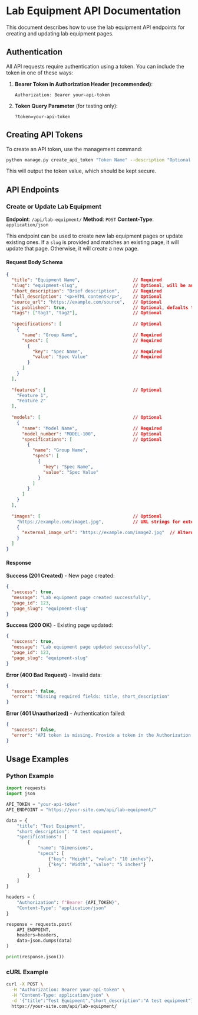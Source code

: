 # Lab Equipment API Documentation

This document describes how to use the lab equipment API endpoints for creating and updating lab equipment pages.

## Authentication

All API requests require authentication using a token. You can include the token in one of these ways:

1. **Bearer Token in Authorization Header (recommended)**:
   ```
   Authorization: Bearer your-api-token
   ```

2. **Token Query Parameter** (for testing only):
   ```
   ?token=your-api-token
   ```

## Creating API Tokens

To create an API token, use the management command:

```bash
python manage.py create_api_token "Token Name" --description "Optional description"
```

This will output the token value, which should be kept secure.

## API Endpoints

### Create or Update Lab Equipment

**Endpoint**: `/api/lab-equipment/`
**Method**: `POST`
**Content-Type**: `application/json`

This endpoint can be used to create new lab equipment pages or update existing ones. If a `slug` is provided and matches an existing page, it will update that page. Otherwise, it will create a new page.

#### Request Body Schema

```json
{
  "title": "Equipment Name",                    // Required
  "slug": "equipment-slug",                     // Optional, will be auto-generated if not provided
  "short_description": "Brief description",     // Required
  "full_description": "<p>HTML content</p>",    // Optional
  "source_url": "https://example.com/source",   // Optional
  "is_published": true,                         // Optional, defaults to true
  "tags": ["tag1", "tag2"],                     // Optional
  
  "specifications": [                           // Optional
    {
      "name": "Group Name",                     // Required
      "specs": [                                // Required
        {
          "key": "Spec Name",                   // Required
          "value": "Spec Value"                 // Required
        }
      ]
    }
  ],
  
  "features": [                                 // Optional
    "Feature 1",
    "Feature 2"
  ],
  
  "models": [                                   // Optional
    {
      "name": "Model Name",                     // Required
      "model_number": "MODEL-100",              // Optional
      "specifications": [                       // Optional
        {
          "name": "Group Name",
          "specs": [
            {
              "key": "Spec Name",
              "value": "Spec Value"
            }
          ]
        }
      ]
    }
  ],
  
  "images": [                                   // Optional
    "https://example.com/image1.jpg",           // URL strings for external images
    {
      "external_image_url": "https://example.com/image2.jpg"  // Alternative format
    }
  ]
}
```

#### Response

**Success (201 Created)** - New page created:
```json
{
  "success": true,
  "message": "Lab equipment page created successfully",
  "page_id": 123,
  "page_slug": "equipment-slug"
}
```

**Success (200 OK)** - Existing page updated:
```json
{
  "success": true,
  "message": "Lab equipment page updated successfully",
  "page_id": 123,
  "page_slug": "equipment-slug"
}
```

**Error (400 Bad Request)** - Invalid data:
```json
{
  "success": false,
  "error": "Missing required fields: title, short_description"
}
```

**Error (401 Unauthorized)** - Authentication failed:
```json
{
  "success": false,
  "error": "API token is missing. Provide a token in the Authorization header."
}
```

## Usage Examples

### Python Example

```python
import requests
import json

API_TOKEN = "your-api-token"
API_ENDPOINT = "https://your-site.com/api/lab-equipment/"

data = {
    "title": "Test Equipment",
    "short_description": "A test equipment",
    "specifications": [
        {
            "name": "Dimensions",
            "specs": [
                {"key": "Height", "value": "10 inches"},
                {"key": "Width", "value": "5 inches"}
            ]
        }
    ]
}

headers = {
    "Authorization": f"Bearer {API_TOKEN}",
    "Content-Type": "application/json"
}

response = requests.post(
    API_ENDPOINT, 
    headers=headers, 
    data=json.dumps(data)
)

print(response.json())
```

### cURL Example

```bash
curl -X POST \
  -H "Authorization: Bearer your-api-token" \
  -H "Content-Type: application/json" \
  -d '{"title":"Test Equipment","short_description":"A test equipment"}' \
  https://your-site.com/api/lab-equipment/
``` 